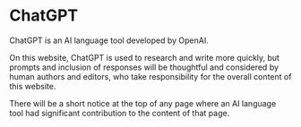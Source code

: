 # ChatGPT

ChatGPT is an AI language tool developed by OpenAI.

On this website, ChatGPT is used to research and write more quickly, but prompts and inclusion of responses will be thoughtful and considered by human authors and editors, who take responsibility for the overall content of this website.

There will be a short notice at the top of any page where an AI language tool had significant contribution to the content of that page.